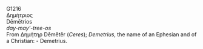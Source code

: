 <body>
  <p>G1216<br>  Δημήτριος  <br> Dēmētrios  <br><i>day-may‘-tree-os </i><br>From   Δημήτηρ    Dēmētēr   (<i>Ceres</i>); <i>Demetrius</i>, the name of an Ephesian and of a Christian: - Demetrius.<br></p>
 </body>